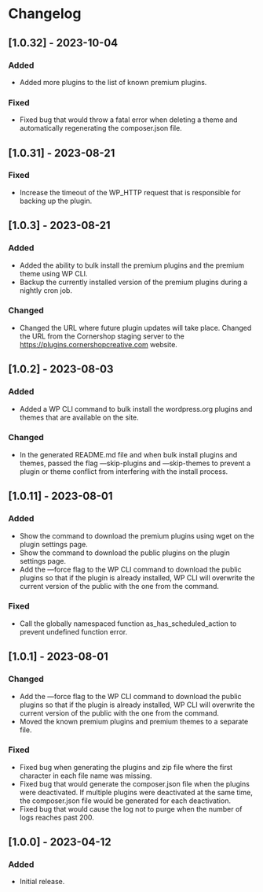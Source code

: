 # Changelog

## [1.0.32] - 2023-10-04

### Added

- Added more plugins to the list of known premium plugins.

### Fixed

- Fixed bug that would throw a fatal error when deleting a theme and automatically regenerating the composer.json file.

## [1.0.31] - 2023-08-21

### Fixed

- Increase the timeout of the WP_HTTP request that is responsible for backing up the plugin.

## [1.0.3] - 2023-08-21

### Added

- Added the ability to bulk install the premium plugins and the premium theme using WP CLI.
- Backup the currently installed version of the premium plugins during a nightly cron job.

### Changed

- Changed the URL where future plugin updates will take place. Changed the URL from the Cornershop staging server to the https://plugins.cornershopcreative.com website.

## [1.0.2] - 2023-08-03

### Added

- Added a WP CLI command to bulk install the wordpress.org plugins and themes that are available on the site.

### Changed

- In the generated README.md file and when bulk install plugins and themes, passed the flag —skip-plugins and —skip-themes to prevent a plugin or theme conflict from interfering with the install process.

## [1.0.11] - 2023-08-01

### Added

- Show the command to download the premium plugins using wget on the plugin settings page.
- Show the command to download the public plugins on the plugin settings page.
- Add the —force flag to the WP CLI command to download the public plugins so that if the plugin is already installed, WP CLI will overwrite the current version of the public with the one from the command.

### Fixed

- Call the globally namespaced function as_has_scheduled_action to prevent undefined function error.

## [1.0.1] - 2023-08-01

### Changed
- Add the —force flag to the WP CLI command to download the public plugins so that if the plugin is already installed, WP CLI will overwrite the current version of the public with the one from the command.
- Moved the known premium plugins and premium themes to a separate file.

### Fixed

- Fixed bug when generating the plugins and zip file where the first character in each file name was missing.
- Fixed bug that would generate the composer.json file when the plugins were deactivated. If multiple plugins were deactivated at the same time, the composer.json file would be generated for each deactivation.
- Fixed bug that would cause the log not to purge when the number of logs reaches past 200.

## [1.0.0] - 2023-04-12

### Added

- Initial release.